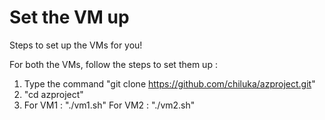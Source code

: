 # Set the VM up
Steps to set up the VMs for you!


For both the VMs, follow the steps to set them up :
  1. Type the command "git clone https://github.com/chiluka/azproject.git"
  2. "cd azproject"
  3. For VM1 : "./vm1.sh"
     For VM2 : "./vm2.sh"
    
